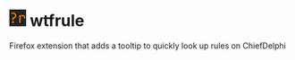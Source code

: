 # <img src="/icons/48.png" height="30"> wtfrule
 Firefox extension that adds a tooltip to quickly look up rules on ChiefDelphi
